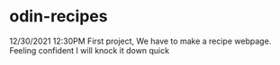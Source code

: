 # odin-recipes

12/30/2021  12:30PM
First project, We have to make a recipe webpage.
Feeling confident I will knock it down quick